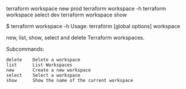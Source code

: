 terraform workspace new prod
terraform workspace -h
terraform workspace select dev
terraform workspace show


$ terraform workspace -h
Usage: terraform [global options] workspace

  new, list, show, select and delete Terraform workspaces.

Subcommands:

    delete    Delete a workspace
    list      List Workspaces
    new       Create a new workspace
    select    Select a workspace
    show      Show the name of the current workspace

